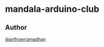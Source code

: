 # mandala-arduino-club


## Author

[@arifnoerramadhan](https://www.instagram.com/arifnoerramadhan/)

